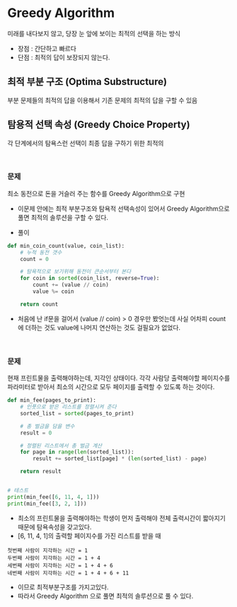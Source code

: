 # Greedy Algorithm

미래를 내다보지 않고, 당장 눈 앞에 보이는 최적의 선택을 하는 방식

- 장점 : 간단하고 빠르다
- 단점 : 최적의 답이 보장되지 않는다.

## 최적 부분 구조 (Optima Substructure)

부분 문제들의 최적의 답을 이용해서 기존 문제의 최적의 답을 구할 수 있음

## 탐용적 선택 속성 (Greedy Choice Property)

각 단계에서의 탐욕스런 선택이 최종 답을 구하기 위한 최적의

<br>

### 문제

최소 동전으로 돈을 거슬러 주는 함수를 Greedy Algorithm으로 구현

- 이문제 안에는 최적 부분구조와 탐욕적 선택속성이 있어서 Greedy Algorithm으로 풀면 최적의 솔루션을 구할 수 있다.

- 풀이

```python
def min_coin_count(value, coin_list):
    # 누적 동전 갯수
    count = 0

    # 탐욕적으로 보기위해 동전이 큰순서부터 본다
    for coin in sorted(coin_list, reverse=True):
        count += (value // coin)
        value %= coin

    return count
```

- 처음에 난 if문을 걸어서 (value // coin) > 0 경우만 봤엇는데 사실 어차피 count에 더하는 것도 value에 나머지 연산하는 것도 걸필요가 없었다.

<br>

### 문제

현재 프린트물을 출력해야하는데, 지각인 상태이다. 각각 사람당 출력해야할 페이지수를 파라미터로 받아서 최소의 시간으로 모두 페이지를 출력할 수 있도록 하는 것이다.

```python
def min_fee(pages_to_print):
    # 인풋으로 받은 리스트를 정렬시켜 준다
    sorted_list = sorted(pages_to_print)

    # 총 벌금을 담을 변수
    result = 0

    # 정렬된 리스트에서 총 벌금 계산
    for page in range(len(sorted_list)):
        result += sorted_list[page] * (len(sorted_list) - page)

    return result


# 테스트
print(min_fee([6, 11, 4, 1]))
print(min_fee([3, 2, 1]))
```

- 최소의 프린트물을 출력해야하는 학생이 먼저 출력해야 전체 출력시간이 짧아지기 때문에 탐욕속성을 갖고있다.
- [6, 11, 4, 1]의 출력할 페이지수를 가진 리스트를 받을 때

```
첫번째 사람이 지각하는 시간 = 1
두번째 사람이 지각하는 시간 = 1 + 4
세번째 사람이 지각하는 시간 = 1 + 4 + 6
네번째 사람이 지각하는 시간 = 1 + 4 + 6 + 11
```

- 이므로 최적부분구조를 가지고있다.
- 따라서 Greedy Algorithm 으로 풀면 최적의 솔루션으로 풀 수 있다.
